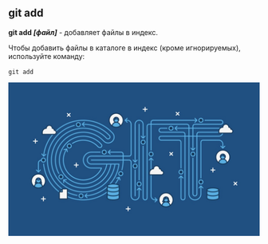 ## git add

**git add *[файл]*** - добавляет файлы в индекс.

Чтобы добавить файлы в каталоге в индекс (кроме игнорируемых), используйте команду:

```bash=
git add 
```
![](/6ix5bLHt2hg.jpg)
